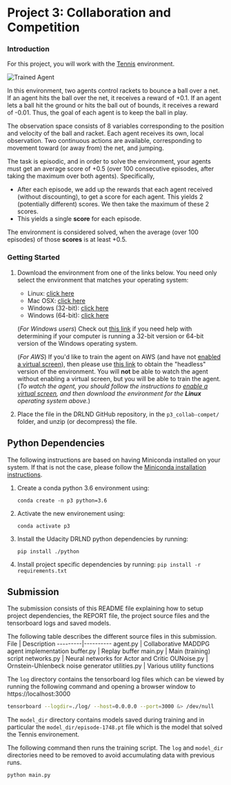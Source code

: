[//]: # (Image References)

[image1]: https://user-images.githubusercontent.com/10624937/42135623-e770e354-7d12-11e8-998d-29fc74429ca2.gif "Trained Agent"
[image2]: https://user-images.githubusercontent.com/10624937/42135622-e55fb586-7d12-11e8-8a54-3c31da15a90a.gif "Soccer"


# Project 3: Collaboration and Competition

### Introduction

For this project, you will work with the [Tennis](https://github.com/Unity-Technologies/ml-agents/blob/master/docs/Learning-Environment-Examples.md#tennis) environment.

![Trained Agent][image1]

In this environment, two agents control rackets to bounce a ball over a net. If an agent hits the ball over the net, it receives a reward of +0.1.  If an agent lets a ball hit the ground or hits the ball out of bounds, it receives a reward of -0.01.  Thus, the goal of each agent is to keep the ball in play.

The observation space consists of 8 variables corresponding to the position and velocity of the ball and racket. Each agent receives its own, local observation.  Two continuous actions are available, corresponding to movement toward (or away from) the net, and jumping. 

The task is episodic, and in order to solve the environment, your agents must get an average score of +0.5 (over 100 consecutive episodes, after taking the maximum over both agents). Specifically,

- After each episode, we add up the rewards that each agent received (without discounting), to get a score for each agent. This yields 2 (potentially different) scores. We then take the maximum of these 2 scores.
- This yields a single **score** for each episode.

The environment is considered solved, when the average (over 100 episodes) of those **scores** is at least +0.5.

### Getting Started

1. Download the environment from one of the links below.  You need only select the environment that matches your operating system:
    - Linux: [click here](https://s3-us-west-1.amazonaws.com/udacity-drlnd/P3/Tennis/Tennis_Linux.zip)
    - Mac OSX: [click here](https://s3-us-west-1.amazonaws.com/udacity-drlnd/P3/Tennis/Tennis.app.zip)
    - Windows (32-bit): [click here](https://s3-us-west-1.amazonaws.com/udacity-drlnd/P3/Tennis/Tennis_Windows_x86.zip)
    - Windows (64-bit): [click here](https://s3-us-west-1.amazonaws.com/udacity-drlnd/P3/Tennis/Tennis_Windows_x86_64.zip)
    
    (_For Windows users_) Check out [this link](https://support.microsoft.com/en-us/help/827218/how-to-determine-whether-a-computer-is-running-a-32-bit-version-or-64) if you need help with determining if your computer is running a 32-bit version or 64-bit version of the Windows operating system.

    (_For AWS_) If you'd like to train the agent on AWS (and have not [enabled a virtual screen](https://github.com/Unity-Technologies/ml-agents/blob/master/docs/Training-on-Amazon-Web-Service.md)), then please use [this link](https://s3-us-west-1.amazonaws.com/udacity-drlnd/P3/Tennis/Tennis_Linux_NoVis.zip) to obtain the "headless" version of the environment.  You will **not** be able to watch the agent without enabling a virtual screen, but you will be able to train the agent.  (_To watch the agent, you should follow the instructions to [enable a virtual screen](https://github.com/Unity-Technologies/ml-agents/blob/master/docs/Training-on-Amazon-Web-Service.md), and then download the environment for the **Linux** operating system above._)

2. Place the file in the DRLND GitHub repository, in the `p3_collab-compet/` folder, and unzip (or decompress) the file. 

## Python Dependencies

The following instructions are based on having Miniconda installed on your system.  If that is not the case, please follow the [Miniconda installation instructions](https://docs.conda.io/projects/conda/en/latest/user-guide/install/).

1. Create a conda python 3.6 environment using:

    ```conda create -n p3 python=3.6```

2. Activate the new environement using:

    ```conda activate p3```

3. Install the Udacity DRLND python dependencies by running:

    ```pip install ./python```

4. Install project specific dependencies by running:
    ```pip install -r requirements.txt```


## Submission

The submission consists of this README file explaining how to setup project dependencies, the REPORT file, the project source files and the tensorboard logs and saved models.


The following table describes the different source files in this submission.
File | Description
---------|----------
 agent.py | Collaborative MADDPG agent implementation
 buffer.py | Replay buffer
 main.py | Main (training) script
 networks.py | Neural networks for Actor and Critic
 OUNoise.py | Ornstein-Uhlenbeck noise generator
 utilities.py | Various utility functions

The `log` directory contains the tensorboard log files which can be viewed by running the following command and opening a browser window to https://localhost:3000

```bash
tensorboard --logdir=./log/ --host=0.0.0.0 --port=3000 &> /dev/null
```

The `model_dir` directory contains models saved during training and in particular the `model_dir/episode-1748.pt` file which is the model that solved the Tennis environement.

The following command then runs the training script.  The `log` and `model_dir` directories need to be removed to avoid accumulating data with previous runs.

```bash
python main.py
```